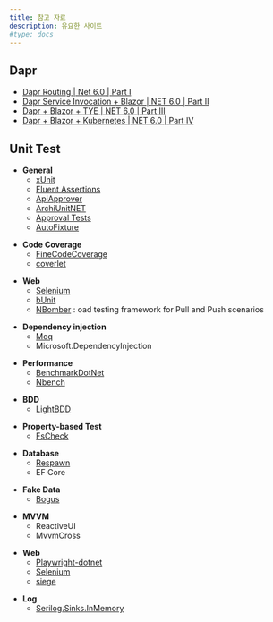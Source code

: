 ```yaml
---
title: 참고 자료
description: 유요한 사이트
#type: docs
---
```


## Dapr
- [Dapr Routing | Net 6.0 | Part I](https://www.youtube.com/watch?v=NBDQ8vp0E_M&list=PLbFaOt0VQ7S9txKOwJQIb258Wq99dgISL&index=2)
- [Dapr Service Invocation + Blazor | NET 6.0 | Part II](https://www.youtube.com/watch?v=JpDOUhM5e1w&list=PLbFaOt0VQ7S9txKOwJQIb258Wq99dgISL&index=3)
- [Dapr + Blazor + TYE | NET 6.0 | Part III](https://www.youtube.com/watch?v=zgTwba9HRD0&list=PLbFaOt0VQ7S9txKOwJQIb258Wq99dgISL&index=4)
- [Dapr + Blazor + Kubernetes | NET 6.0 | Part IV](https://www.youtube.com/watch?v=UGpSf3Gl8D4&list=PLbFaOt0VQ7S9txKOwJQIb258Wq99dgISL&index=5)

## Unit Test
- **General**
  - [xUnit](https://github.com/xunit/xunit)
  - [Fluent Assertions](https://github.com/fluentassertions/fluentassertions)
  - [ApiApprover](https://github.com/PublicApiGenerator/PublicApiGenerator)
  - [ArchiUnitNET](https://github.com/TNG/ArchUnitNET)
  - [Approval Tests](https://github.com/approvals/ApprovalTests.Net)
  - [AutoFixture](https://github.com/AutoFixture/AutoFixture)
+ **Code Coverage**
  - [FineCodeCoverage](https://github.com/FortuneN/FineCodeCoverage)
  - [coverlet](https://github.com/coverlet-coverage/coverlet)
- **Web**
  - [Selenium](https://github.com/SeleniumHQ/selenium)
  - [bUnit](https://github.com/bUnit-dev/bUnit)
  - [NBomber](https://github.com/PragmaticFlow/NBomber) : oad testing framework for Pull and Push scenarios
+ **Dependency injection**
  - [Moq](https://github.com/moq/moq4)
  - Microsoft.DependencyInjection
- **Performance**
  - [BenchmarkDotNet](https://github.com/dotnet/BenchmarkDotNet)
  - [Nbench](https://github.com/petabridge/NBench)
+ **BDD**
  - [LightBDD](https://github.com/LightBDD/LightBDD)
- **Property-based Test**
  - [FsCheck](https://github.com/fscheck/FsCheck)
+ **Database**
  - [Respawn](https://github.com/jbogard/Respawn)
  - EF Core
- **Fake Data**
  - [Bogus](https://github.com/bchavez/Bogus)
+ **MVVM**
  - ReactiveUI
  - MvvmCross
- **Web**
  - [Playwright-dotnet](https://github.com/microsoft/playwright-dotnet)
  - [Selenium](https://github.com/SeleniumHQ/selenium)
  - [siege](https://github.com/JoeDog/siege)
+ **Log**
   - [Serilog.Sinks.InMemory](https://github.com/serilog-contrib/SerilogSinksInMemory)
